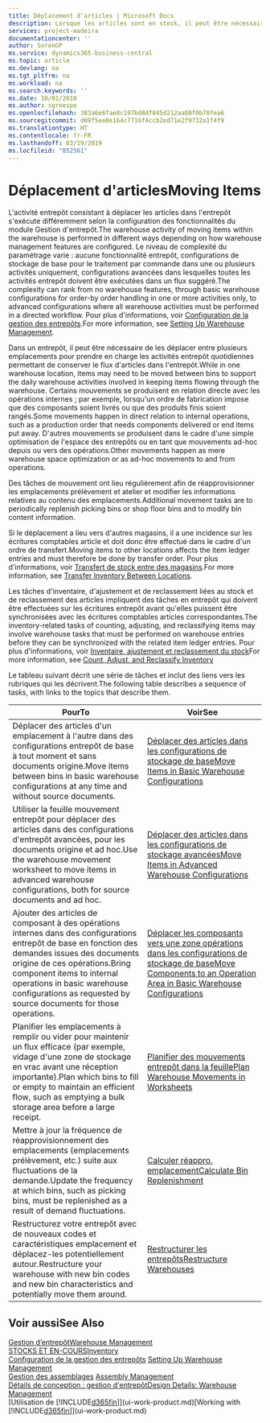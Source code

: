 ```yaml
---
title: Déplacement d'articles | Microsoft Docs
description: Lorsque les articles sont en stock, il peut être nécessaire de les déplacer entre plusieurs emplacements pour prendre en charge les activités entrepôt quotidiennes permettant de conserver le flux d'articles dans l'entrepôt. Certains mouvements se produisent en relation directe avec les opérations internes ; par exemple, lorsqu'un ordre de fabrication impose que des composants soient livrés ou que des produits finis soient rangés. D'autres mouvements se produisent dans le cadre d'une simple optimisation de l'espace des entrepôts ou en tant que mouvements ad-hoc depuis ou vers des opérations.
services: project-madeira
documentationcenter: ''
author: SorenGP
ms.service: dynamics365-business-central
ms.topic: article
ms.devlang: na
ms.tgt_pltfrm: na
ms.workload: na
ms.search.keywords: ''
ms.date: 10/01/2018
ms.author: sgroespe
ms.openlocfilehash: 383a6e6fae8c197bd8df845d212aa80f0b70fea6
ms.sourcegitcommit: d09f5ee0e164c7716f4ccb2ed71e2f9732a1f4f9
ms.translationtype: HT
ms.contentlocale: fr-FR
ms.lasthandoff: 03/19/2019
ms.locfileid: "852561"
---
```

# <a name="moving-items"></a><span data-ttu-id="331a3-105">Déplacement d'articles</span><span class="sxs-lookup"><span data-stu-id="331a3-105">Moving Items</span></span>
<span data-ttu-id="331a3-106">L'activité entrepôt consistant à déplacer les articles dans l'entrepôt s'exécute différemment selon la configuration des fonctionnalités du module Gestion d'entrepôt.</span><span class="sxs-lookup"><span data-stu-id="331a3-106">The warehouse activity of moving items within the warehouse is performed in different ways depending on how warehouse management features are configured.</span></span> <span data-ttu-id="331a3-107">Le niveau de complexité du paramétrage varie : aucune fonctionnalité entrepôt, configurations de stockage de base pour le traitement par commande dans une ou plusieurs activités uniquement, configurations avancées dans lesquelles toutes les activités entrepôt doivent être exécutées dans un flux suggéré.</span><span class="sxs-lookup"><span data-stu-id="331a3-107">The complexity can rank from no warehouse features, through basic warehouse configurations for order-by order handling in one or more activities only, to advanced configurations where all warehouse activities must be performed in a directed workflow.</span></span> <span data-ttu-id="331a3-108">Pour plus d'informations, voir [Configuration de la gestion des entrepôts](warehouse-setup-warehouse.md).</span><span class="sxs-lookup"><span data-stu-id="331a3-108">For more information, see [Setting Up Warehouse Management](warehouse-setup-warehouse.md).</span></span>

<span data-ttu-id="331a3-109">Dans un entrepôt, il peut être nécessaire de les déplacer entre plusieurs emplacements pour prendre en charge les activités entrepôt quotidiennes permettant de conserver le flux d'articles dans l'entrepôt.</span><span class="sxs-lookup"><span data-stu-id="331a3-109">While in one warehouse location, items may need to be moved between bins to support the daily warehouse activities involved in keeping items flowing through the warehouse.</span></span> <span data-ttu-id="331a3-110">Certains mouvements se produisent en relation directe avec les opérations internes ; par exemple, lorsqu'un ordre de fabrication impose que des composants soient livrés ou que des produits finis soient rangés.</span><span class="sxs-lookup"><span data-stu-id="331a3-110">Some movements happen in direct relation to internal operations, such as a production order that needs components delivered or end items put away.</span></span> <span data-ttu-id="331a3-111">D'autres mouvements se produisent dans le cadre d'une simple optimisation de l'espace des entrepôts ou en tant que mouvements ad-hoc depuis ou vers des opérations.</span><span class="sxs-lookup"><span data-stu-id="331a3-111">Other movements happen as mere warehouse space optimization or as ad-hoc movements to and from operations.</span></span>

<span data-ttu-id="331a3-112">Des tâches de mouvement ont lieu régulièrement afin de réapprovisionner les emplacements prélèvement et atelier et modifier les informations relatives au contenu des emplacements.</span><span class="sxs-lookup"><span data-stu-id="331a3-112">Additional movement tasks are to periodically replenish picking bins or shop floor bins and to modify bin content information.</span></span>

<span data-ttu-id="331a3-113">Si le déplacement a lieu vers d'autres magasins, il a une incidence sur les écritures comptables article et doit donc être effectué dans le cadre d'un ordre de transfert.</span><span class="sxs-lookup"><span data-stu-id="331a3-113">Moving items to other locations affects the item ledger entries and must therefore be done by transfer order.</span></span> <span data-ttu-id="331a3-114">Pour plus d'informations, voir [Transfert de stock entre des magasins](inventory-how-transfer-between-locations.md).</span><span class="sxs-lookup"><span data-stu-id="331a3-114">For more information, see [Transfer Inventory Between Locations](inventory-how-transfer-between-locations.md).</span></span>  

<span data-ttu-id="331a3-115">Les tâches d'inventaire, d'ajustement et de reclassement liées au stock et de reclassement des articles impliquent des tâches en entrepôt qui doivent être effectuées sur les écritures entrepôt avant qu'elles puissent être synchronisées avec les écritures comptables articles correspondantes.</span><span class="sxs-lookup"><span data-stu-id="331a3-115">The inventory-related tasks of counting, adjusting, and reclassifying items may involve warehouse tasks that must be performed on warehouse entries before they can be synchronized with the related item ledger entries.</span></span> <span data-ttu-id="331a3-116">Pour plus d'informations, voir [Inventaire, ajustement et reclassement du stock](inventory-how-count-adjust-reclassify.md)</span><span class="sxs-lookup"><span data-stu-id="331a3-116">For more information, see [Count, Adjust, and Reclassify Inventory](inventory-how-count-adjust-reclassify.md)</span></span>  

 <span data-ttu-id="331a3-117">Le tableau suivant décrit une série de tâches et inclut des liens vers les rubriques qui les décrivent.</span><span class="sxs-lookup"><span data-stu-id="331a3-117">The following table describes a sequence of tasks, with links to the topics that describe them.</span></span>   

|<span data-ttu-id="331a3-118">**Pour**</span><span class="sxs-lookup"><span data-stu-id="331a3-118">**To**</span></span>|<span data-ttu-id="331a3-119">**Voir**</span><span class="sxs-lookup"><span data-stu-id="331a3-119">**See**</span></span>|  
|------------|-------------|  
|<span data-ttu-id="331a3-120">Déplacer des articles d'un emplacement à l'autre dans des configurations entrepôt de base à tout moment et sans documents origine.</span><span class="sxs-lookup"><span data-stu-id="331a3-120">Move items between bins in basic warehouse configurations at any time and without source documents.</span></span>|[<span data-ttu-id="331a3-121">Déplacer des articles dans les configurations de stockage de base</span><span class="sxs-lookup"><span data-stu-id="331a3-121">Move Items in Basic Warehouse Configurations</span></span>](warehouse-how-to-move-items-ad-hoc-in-basic-warehousing.md)|
|<span data-ttu-id="331a3-122">Utiliser la feuille mouvement entrepôt pour déplacer des articles dans des configurations d'entrepôt avancées, pour les documents origine et ad hoc.</span><span class="sxs-lookup"><span data-stu-id="331a3-122">Use the warehouse movement worksheet to move items in advanced warehouse configurations, both for source documents and ad hoc.</span></span>|[<span data-ttu-id="331a3-123">Déplacer des articles dans les configurations de stockage avancées</span><span class="sxs-lookup"><span data-stu-id="331a3-123">Move Items in Advanced Warehouse Configurations</span></span>](warehouse-how-to-move-items-in-advanced-warehousing.md)|  
|<span data-ttu-id="331a3-124">Ajouter des articles de composant à des opérations internes dans des configurations entrepôt de base en fonction des demandes issues des documents origine de ces opérations.</span><span class="sxs-lookup"><span data-stu-id="331a3-124">Bring component items to internal operations in basic warehouse configurations as requested by source documents for those operations.</span></span>|[<span data-ttu-id="331a3-125">Déplacer les composants vers une zone opérations dans les configurations de stockage de base</span><span class="sxs-lookup"><span data-stu-id="331a3-125">Move Components to an Operation Area in Basic Warehouse Configurations</span></span>](warehouse-how-to-move-components-to-an-operation-area-in-basic-warehousing.md)|
|<span data-ttu-id="331a3-126">Planifier les emplacements à remplir ou vider pour maintenir un flux efficace (par exemple, vidage d'une zone de stockage en vrac avant une réception importante).</span><span class="sxs-lookup"><span data-stu-id="331a3-126">Plan which bins to fill or empty to maintain an efficient flow, such as emptying a bulk storage area before a large receipt.</span></span>|[<span data-ttu-id="331a3-127">Planifier des mouvements entrepôt dans la feuille</span><span class="sxs-lookup"><span data-stu-id="331a3-127">Plan Warehouse Movements in Worksheets</span></span>](warehouse-how-to-plan-warehouse-movements-in-worksheets.md)|
|<span data-ttu-id="331a3-128">Mettre à jour la fréquence de réapprovisionnement des emplacements (emplacements prélèvement, etc.) suite aux fluctuations de la demande.</span><span class="sxs-lookup"><span data-stu-id="331a3-128">Update the frequency at which bins, such as picking bins, must be replenished as a result of demand fluctuations.</span></span>|[<span data-ttu-id="331a3-129">Calculer réappro. emplacement</span><span class="sxs-lookup"><span data-stu-id="331a3-129">Calculate Bin Replenishment</span></span>](warehouse-how-to-calculate-bin-replenishment.md)|
|<span data-ttu-id="331a3-130">Restructurez votre entrepôt avec de nouveaux codes et caractéristiques emplacement et déplacez-les potentiellement autour.</span><span class="sxs-lookup"><span data-stu-id="331a3-130">Restructure your warehouse with new bin codes and new bin characteristics and potentially move them around.</span></span>|[<span data-ttu-id="331a3-131">Restructurer les entrepôts</span><span class="sxs-lookup"><span data-stu-id="331a3-131">Restructure Warehouses</span></span>](warehouse-how-to-restructure-warehouses.md)|  

## <a name="see-also"></a><span data-ttu-id="331a3-132">Voir aussi</span><span class="sxs-lookup"><span data-stu-id="331a3-132">See Also</span></span>  
[<span data-ttu-id="331a3-133">Gestion d’entrepôt</span><span class="sxs-lookup"><span data-stu-id="331a3-133">Warehouse Management</span></span>](warehouse-manage-warehouse.md)  
[<span data-ttu-id="331a3-134">STOCKS ET EN-COURS</span><span class="sxs-lookup"><span data-stu-id="331a3-134">Inventory</span></span>](inventory-manage-inventory.md)  
<span data-ttu-id="331a3-135">[Configuration de la gestion des entrepôts](warehouse-setup-warehouse.md)   </span><span class="sxs-lookup"><span data-stu-id="331a3-135">[Setting Up Warehouse Management](warehouse-setup-warehouse.md)   </span></span>  
<span data-ttu-id="331a3-136">[Gestion des assemblages](assembly-assemble-items.md)  </span><span class="sxs-lookup"><span data-stu-id="331a3-136">[Assembly Management](assembly-assemble-items.md)  </span></span>  
[<span data-ttu-id="331a3-137">Détails de conception : gestion d'entrepôt</span><span class="sxs-lookup"><span data-stu-id="331a3-137">Design Details: Warehouse Management</span></span>](design-details-warehouse-management.md)  
<span data-ttu-id="331a3-138">[Utilisation de [!INCLUDE[d365fin](includes/d365fin_md.md)]](ui-work-product.md)</span><span class="sxs-lookup"><span data-stu-id="331a3-138">[Working with [!INCLUDE[d365fin](includes/d365fin_md.md)]](ui-work-product.md)</span></span>
